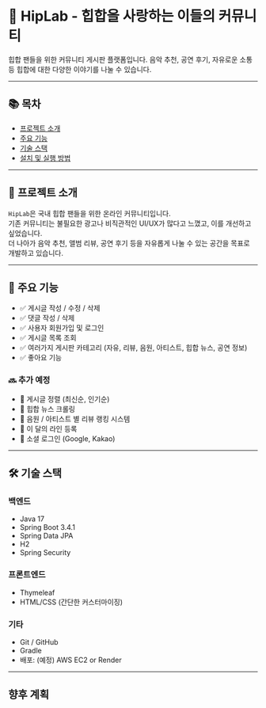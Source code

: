 # 🎤 HipLab - 힙합을 사랑하는 이들의 커뮤니티

힙합 팬들을 위한 커뮤니티 게시판 플랫폼입니다. 음악 추천, 공연 후기, 자유로운 소통 등 힙합에 대한 다양한 이야기를 나눌 수 있습니다.

---

## 📚 목차

- [프로젝트 소개](#프로젝트-소개)
- [주요 기능](#주요-기능)
- [기술 스택](#기술-스택)
- [설치 및 실행 방법](#설치-및-실행-방법)

---

## 📖 프로젝트 소개

`HipLab`은 국내 힙합 팬들을 위한 온라인 커뮤니티입니다.  
기존 커뮤니티는 불필요한 광고나 비직관적인 UI/UX가 많다고 느꼈고, 이를 개선하고 싶었습니다.  
더 나아가 음악 추천, 앨범 리뷰, 공연 후기 등을 자유롭게 나눌 수 있는 공간을 목표로 개발하고 있습니다.

---

## 🚀 주요 기능

- ✅ 게시글 작성 / 수정 / 삭제
- ✅ 댓글 작성 / 삭제
- ✅ 사용자 회원가입 및 로그인
- ✅ 게시글 목록 조회
- ✅ 여러가지 게시판 카테고리 (자유, 리뷰, 음원, 아티스트, 힙합 뉴스, 공연 정보)
- ✅ 좋아요 기능

### 🔜 추가 예정
- 🔲 게시글 정렬 (최신순, 인기순)
- 🔲 힙합 뉴스 크롤링
- 🔲 음원 / 아티스트 별 리뷰 랭킹 시스템
- 🔲 이 달의 라인 등록
- 🔲 소셜 로그인 (Google, Kakao)

---

## 🛠️ 기술 스택

### 백엔드
- Java 17
- Spring Boot 3.4.1
- Spring Data JPA
- H2
- Spring Security

### 프론트엔드
- Thymeleaf
- HTML/CSS (간단한 커스터마이징)

### 기타
- Git / GitHub
- Gradle
- 배포: (예정) AWS EC2 or Render

---

## 향후 계획


